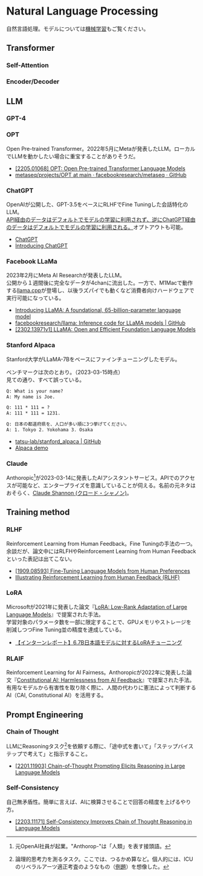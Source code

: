 # Natural Language Processing

自然言語処理。モデルについては[機械学習](../machine-learning/README.qmd)もご覧ください。

## Transformer

### Self-Attention

### Encoder/Decoder

## LLM

### GPT-4

### OPT

Open Pre-trained Transformer。2022年5月にMetaが発表したLLM。ローカルでLLMを動かしたい場合に重宝することがありそうだ。

- [\[2205.01068\] OPT: Open Pre-trained Transformer Language Models](https://arxiv.org/abs/2205.01068)
- [metaseq/projects/OPT at main · facebookresearch/metaseq · GitHub](https://github.com/facebookresearch/metaseq/tree/main/projects/OPT)

### ChatGPT

OpenAIが公開した、GPT-3.5をベースにRLHFでFine Tuningした会話特化のLLM。  
[API経由のデータはデフォルトでモデルの学習に利用されず、逆にChatGPT経由のデータはデフォルトでモデルの学習に利用される。](https://help.openai.com/en/articles/5722486-how-your-data-is-used-to-improve-model-performance)オプトアウトも可能。

- [ChatGPT](https://chat.openai.com/chat)
- [Introducing ChatGPT](https://openai.com/blog/chatgpt)

### Facebook LLaMa

2023年2月にMeta AI Researchが発表したLLM。  
公開から１週間後に完全なデータが4chanに流出した。一方で、M1Macで動作する[llama.cpp](https://github.com/ggerganov/llama.cpp)が登場し、以後ラズパイでも動くなど消費者向けハードウェアで実行可能になっている。

- [Introducing LLaMA: A foundational, 65\-billion\-parameter language model](https://ai.facebook.com/blog/large-language-model-llama-meta-ai/)
- [facebookresearch/llama: Inference code for LLaMA models | GitHub](https://github.com/facebookresearch/llama)
- [\[2302.13971v1\] LLaMA: Open and Efficient Foundation Language Models](https://arxiv.org/abs/2302.13971v1)

### Stanford Alpaca

Stanford大学がLLaMA-7Bをベースにファインチューニングしたモデル。

ベンチマークは次のとおり。（2023-03-15時点）  
見ての通り、すべて誤っている。

```txt
Q: What is your name?
A: My name is Joe.

Q: 111 * 111 = ?
A: 111 * 111 = 1231.

Q: 日本の都道府県を、人口が多い順に3つ挙げてください。
A: 1. Tokyo 2. Yokohama 3. Osaka
```

- [tatsu-lab/stanford_alpaca | GitHub](https://github.com/tatsu-lab/stanford_alpaca)
- [Alpaca demo](https://crfm.stanford.edu/alpaca/)

### Claude

Anthoropic[^Anthoropic]が2023-03-14に発表したAIアシスタントサービス。APIでのアクセスが可能など、エンタープライズを意識していることが伺える。名前の元ネタはおそらく、[Claude Shannon (クロード・シャノン)](https://ja.wikipedia.org/wiki/%E3%82%AF%E3%83%AD%E3%83%BC%E3%83%89%E3%83%BB%E3%82%B7%E3%83%A3%E3%83%8E%E3%83%B3)。

[^Anthoropic]: 元OpenAI社員が起業。"Anthorop-"は「人類」を表す接頭語。

## Training method

### RLHF

Reinforcement Learning from Human Feedback。Fine Tuningの手法の一つ。  
余談だが、論文中にはRLFHやReinforcement Learning from Human Feedbackといった表記は出てこない。

- [\[1909.08593\] Fine-Tuning Language Models from Human Preferences](https://arxiv.org/abs/1909.08593)
- [Illustrating Reinforcement Learning from Human Feedback (RLHF)](https://huggingface.co/blog/rlhf)

### LoRA

Microsoftが2021年に発表した論文『[LoRA: Low-Rank Adaptation of Large Language Models](https://arxiv.org/abs/2106.09685)』で提案された手法。  
学習対象のパラメータ数を一部に限定することで、GPUメモリやストレージを削減しつつFine Tuning並の精度を達成している。

- [【インターンレポート】6.7B日本語モデルに対するLoRAチューニング](https://engineering.linecorp.com/ja/blog/lora-tuning-for-japanese-model)

### RLAIF

Reinforcement Learning for AI Fairness。Anthoropicが2022年に発表した論文『[Constitutional AI: Harmlessness from AI Feedback](https://arxiv.org/abs/2212.08073)』で提案された手法。有用なモデルから有害性を取り除く際に、人間の代わりに憲法によって判断するAI（CAI, Constitutional AI）を活用する。

## Prompt Engineering

### Chain of Thought

LLMにReasoningタスク[^reasoning]を依頼する際に、「途中式を書いて」「ステップバイステップで考えて」と指示すること。
[^reasoning]: 論理的思考力を測るタスク。ここでは、つるかめ算など。個人的には、ICUのリベラルアーツ適正考査のようなもの（[例題](https://icu.bucho.net/icu/pastexams/SAT80.pdf)）を想像した。

- [\[2201.11903\] Chain-of-Thought Prompting Elicits Reasoning in Large Language Models](https://arxiv.org/abs/2201.11903)

### Self-Consistency

自己無矛盾性。簡単に言えば、AIに検算させることで回答の精度を上げるやり方。  

- [\[2203.11171\] Self-Consistency Improves Chain of Thought Reasoning in Language Models](https://arxiv.org/abs/2203.11171)
